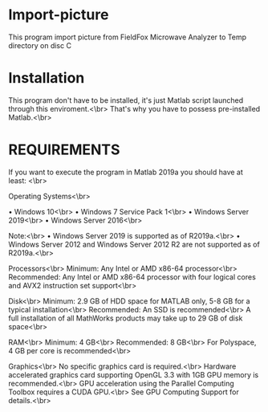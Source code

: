 # Import-picture
This program import picture from FieldFox Microwave Analyzer to Temp directory on disc C

# Installation
This program don't have to be installed, it's just Matlab script launched through this enviroment.<\br>
That's why you have to possess pre-installed Matlab.<\br>

# REQUIREMENTS
If you want to execute the program in Matlab 2019a you should have at least: <\br>

Operating Systems<\br>

• Windows 10<\br>
• Windows 7 Service Pack 1<\br>
• Windows Server 2019<\br>
• Windows Server 2016<\br>

Note:<\br>
• Windows Server 2019 is supported as of R2019a.<\br>
• Windows Server 2012 and Windows Server 2012 R2 are not supported as of R2019a.<\br>

Processors<\br>
Minimum: Any Intel or AMD x86-64 processor<\br>
Recommended: Any Intel or AMD x86-64 processor with four logical cores and AVX2 instruction set support<\br>

Disk<\br>
Minimum: 2.9 GB of HDD space for MATLAB only, 5-8 GB for a typical installation<\br>
Recommended: An SSD is recommended<\br>
A full installation of all MathWorks products may take up to 29 GB of disk space<\br>

RAM<\br>
Minimum: 4 GB<\br>
Recommended: 8 GB<\br>
For Polyspace, 4 GB per core is recommended<\br>

Graphics<\br>
No specific graphics card is required.<\br>
Hardware accelerated graphics card supporting OpenGL 3.3 with 1GB GPU memory is recommended.<\br>
GPU acceleration using the Parallel Computing Toolbox requires a CUDA GPU.<\br>
See GPU Computing Support for details.<\br>
